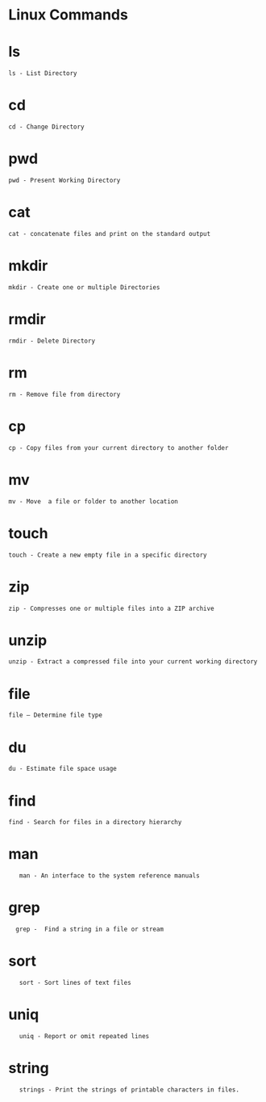 # Linux Commands

# ls
    ls - List Directory 

# cd
    cd - Change Directory

# pwd
    pwd - Present Working Directory

# cat
    cat - concatenate files and print on the standard output

# mkdir 
    mkdir - Create one or multiple Directories

# rmdir
    rmdir - Delete Directory

# rm 
    rm - Remove file from directory

# cp 
    cp - Copy files from your current directory to another folder

# mv 
    mv - Move  a file or folder to another location

# touch
    touch - Create a new empty file in a specific directory

# zip 
    zip - Compresses one or multiple files into a ZIP archive

# unzip 
    unzip - Extract a compressed file into your current working directory
    
# file
    file — Determine file type

# du
    du - Estimate file space usage

# find
    find - Search for files in a directory hierarchy

# man
       man - An interface to the system reference manuals

# grep
      grep -  Find a string in a file or stream

# sort
       sort - Sort lines of text files

# uniq
       uniq - Report or omit repeated lines

# string
       strings - Print the strings of printable characters in files.
